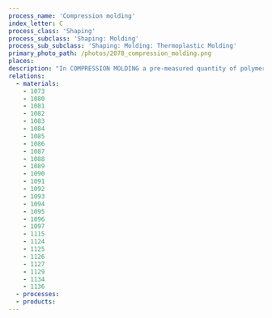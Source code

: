 ```yaml
---
process_name: 'Compression molding'
index_letter: C
process_class: 'Shaping'
process_subclass: 'Shaping: Molding'
process_sub_subclass: 'Shaping: Molding: Thermoplastic Molding'
primary_photo_path: /photos/2078_compression_molding.png
places: 
description: "In COMPRESSION MOLDING a pre-measured quantity of polymer - usually a thermoset - in the form of granules or a pre-formed tablet containing resin and hardener is placed in a heated mold. The mold is closed creating sufficient pressure to force the polymer into the mold cavity. The polymer is allowed to cure, the mold is opened and the component removed. A variant, polymer forging, is used to form thermoplastics that are difficult to mold, such as ultra high molecular weight polyethylene, or shapes that have thick walls or large and abrupt changes in section area. Compression molding is widely used to shape the composites BMC and SMC. BMC (Bulk Molding Compound) and SMC (Sheet Molding Compound) differ in the shape and content of reinforcement and filler. BMC has less (15-25% of glass fiber) and it is the easiest to mold to 3-dimensional shapes. SMC has more (up to 35%) of glass fiber and is limited to sheet shapes. DMC (Dough Molding Compound) is the genesis - a dough-like mix of thermosetting polyester, polyurethane or epoxy with hardener, chopped glass fiber, filler and coloring agent. Two more - GMT (Glass Mat Thermoplastics) and TSC (Thermoplastic Sheet Compounds) - are the thermoplastic equivalent, based on nylon 6 or polypropylene. The word 'dough' conveys well the way in which they are shaped: squeezed between a pair of dies, like a pie crust."
relations: 
  - materials: 
    - 1073
    - 1080
    - 1081
    - 1082
    - 1083
    - 1084
    - 1085
    - 1086
    - 1087
    - 1088
    - 1089
    - 1090
    - 1091
    - 1092
    - 1093
    - 1094
    - 1095
    - 1096
    - 1097
    - 1115
    - 1124
    - 1125
    - 1126
    - 1127
    - 1129
    - 1134
    - 1136
  - processes: 
  - products: 
---
```

